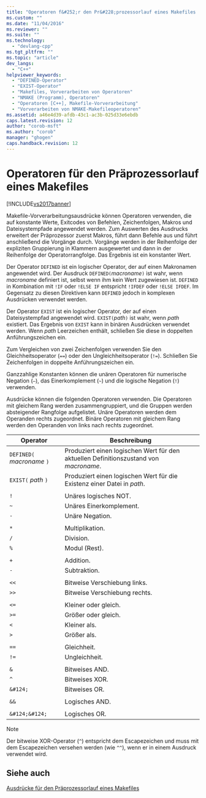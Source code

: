 ```yaml
---
title: "Operatoren f&#252;r den Pr&#228;prozessorlauf eines Makefiles | Microsoft Docs"
ms.custom: ""
ms.date: "11/04/2016"
ms.reviewer: ""
ms.suite: ""
ms.technology: 
  - "devlang-cpp"
ms.tgt_pltfrm: ""
ms.topic: "article"
dev_langs: 
  - "C++"
helpviewer_keywords: 
  - "DEFINED-Operator"
  - "EXIST-Operator"
  - "Makefiles, Vorverarbeiten von Operatoren"
  - "NMAKE (Programm), Operatoren"
  - "Operatoren [C++], Makefile-Vorverarbeitung"
  - "Vorverarbeiten von NMAKE-Makefileoperatoren"
ms.assetid: a46e4d39-afdb-43c1-ac3b-025d33e6ebdb
caps.latest.revision: 12
author: "corob-msft"
ms.author: "corob"
manager: "ghogen"
caps.handback.revision: 12
---
```

# Operatoren f&#252;r den Pr&#228;prozessorlauf eines Makefiles
[!INCLUDE[vs2017banner](../assembler/inline/includes/vs2017banner.md)]

Makefile\-Vorverarbeitungsausdrücke können Operatoren verwenden, die auf konstante Werte, Exitcodes von Befehlen, Zeichenfolgen, Makros und Dateisystempfade angewendet werden.  Zum Auswerten des Ausdrucks erweitert der Präprozessor zuerst Makros, führt dann Befehle aus und führt anschließend die Vorgänge durch.  Vorgänge werden in der Reihenfolge der expliziten Gruppierung in Klammern ausgewertet und dann in der Reihenfolge der Operatorrangfolge.  Das Ergebnis ist ein konstanter Wert.  
  
 Der Operator `DEFINED` ist ein logischer Operator, der auf einen Makronamen angewendet wird.  Der Ausdruck `DEFINED(`*macroname*`)` ist wahr, wenn *macroname* definiert ist, selbst wenn ihm kein Wert zugewiesen ist.  `DEFINED` in Kombination mit `!IF` oder `!ELSE IF` entspricht `!IFDEF` oder `!ELSE IFDEF`.  Im Gegensatz zu diesen Direktiven kann `DEFINED` jedoch in komplexen Ausdrücken verwendet werden.  
  
 Der Operator `EXIST` ist ein logischer Operator, der auf einen Dateisystempfad angewendet wird.  `EXIST(`*path*`)` ist wahr, wenn *path* existiert.  Das Ergebnis von `EXIST` kann in binären Ausdrücken verwendet werden.  Wenn *path* Leerzeichen enthält, schließen Sie diese in doppelten Anführungszeichen ein.  
  
 Zum Vergleichen von zwei Zeichenfolgen verwenden Sie den Gleichheitsoperator \(`==`\) oder den Ungleichheitsoperator \(`!=`\).  Schließen Sie Zeichenfolgen in doppelte Anführungszeichen ein.  
  
 Ganzzahlige Konstanten können die unären Operatoren für numerische Negation \(`–`\), das Einerkomplement \(`~`\) und die logische Negation \(`!`\) verwenden.  
  
 Ausdrücke können die folgenden Operatoren verwenden.  Die Operatoren mit gleichem Rang werden zusammengruppiert, und die Gruppen werden absteigender Rangfolge aufgelistet.  Unäre Operatoren werden dem Operanden rechts zugeordnet.  Binäre Operatoren mit gleichem Rang werden den Operanden von links nach rechts zugeordnet.  
  
|Operator|Beschreibung|  
|--------------|------------------|  
|`DEFINED(` *macroname* `)`|Produziert einen logischen Wert für den aktuellen Definitionszustand von *macroname*.|  
|`EXIST(` *path* `)`|Produziert einen logischen Wert für die Existenz einer Datei in *path*.|  
|||  
|`!`|Unäres logisches NOT.|  
|`~`|Unäres Einerkomplement.|  
|`-`|Unäre Negation.|  
|||  
|`*`|Multiplikation.|  
|`/`|Division.|  
|`%`|Modul \(Rest\).|  
|||  
|`+`|Addition.|  
|`-`|Subtraktion.|  
|||  
|`<<`|Bitweise Verschiebung links.|  
|`>>`|Bitweise Verschiebung rechts.|  
|||  
|`<=`|Kleiner oder gleich.|  
|`>=`|Größer oder gleich.|  
|`<`|Kleiner als.|  
|`>`|Größer als.|  
|||  
|`==`|Gleichheit.|  
|`!=`|Ungleichheit.|  
|||  
|`&`|Bitweises AND.|  
|`^`|Bitweises XOR.|  
|`&#124;`|Bitweises OR.|  
|||  
|`&&`|Logisches AND.|  
|||  
|`&#124;&#124;`|Logisches OR.|  
  
> [!NOTE]
>  Der bitweise XOR\-Operator \(`^`\) entspricht dem Escapezeichen und muss mit dem Escapezeichen versehen werden \(wie `^^`\), wenn er in einem Ausdruck verwendet wird.  
  
## Siehe auch  
 [Ausdrücke für den Präprozessorlauf eines Makefiles](../build/expressions-in-makefile-preprocessing.md)